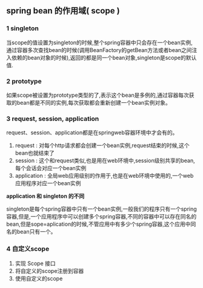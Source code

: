 ## spring bean 的作用域( scope )

### 1 singleton

当scope的值设置为singleton的时候,整个spring容器中只会存在一个bean实例,通过容器多次查找bean的时候(调用BeanFactory的getBean方法或者bean之间注入依赖的bean对象的时候),返回的都是同一个bean对象,singleton是scope的默认值.

### 2 prototype

如果scope被设置为prototype类型的了,表示这个bean是多例的,通过容器每次获取的bean都是不同的实例,每次获取都会重新创建一个bean实例对象。

### 3 request, session, application

request、session、application都是在springweb容器环境中才会有的。

1. request : 对每个http请求都会创建一个bean实例,request结束的时候,这个bean也就结束了
2. session : 这个和request类似,也是用在web环境中,session级别共享的bean,每个会话会对应一个bean实例
3. application : 全局web应用级别的作用于,也是在web环境中使用的,一个web应用程序对应一个bean实例

**application 和 singleton 的不同**

singleton是每个spring容器中只有一个bean实例,一般我们的程序只有一个spring容器,但是,一个应用程序中可以创建多个spring容器,不同的容器中可以存在同名的bean,但是sope=aplication的时候,不管应用中有多少个spring容器,这个应用中同名的bean只有一个。

### 4 自定义scope

1. 实现 Scope 接口
2. 将自定义的scope注册到容器
3. 使用自定义的scope
